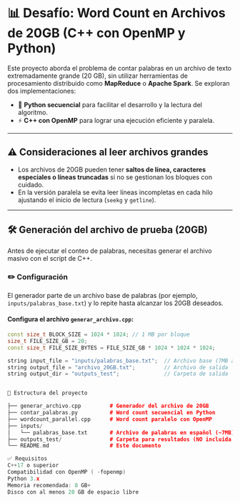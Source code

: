 # 📊 Desafío: Word Count en Archivos de 20GB (C++ con OpenMP y Python)

Este proyecto aborda el problema de contar palabras en un archivo de texto extremadamente grande (20 GB), sin utilizar herramientas de procesamiento distribuido como **MapReduce** o **Apache Spark**. Se exploran dos implementaciones:

- 🧠 **Python secuencial** para facilitar el desarrollo y la lectura del algoritmo.
- ⚡ **C++ con OpenMP** para lograr una ejecución eficiente y paralela.

---

## ⚠️ Consideraciones al leer archivos grandes

- Los archivos de 20GB pueden tener **saltos de línea, caracteres especiales o líneas truncadas** si no se gestionan los bloques con cuidado.
- En la versión paralela se evita leer líneas incompletas en cada hilo ajustando el inicio de lectura (`seekg` y `getline`).

---

## 🛠 Generación del archivo de prueba (20GB)

Antes de ejecutar el conteo de palabras, necesitas generar el archivo masivo con el script de C++.

### ✏️ Configuración

El generador parte de un archivo base de palabras (por ejemplo, `inputs/palabras_base.txt`) y lo repite hasta alcanzar los 20GB deseados.

#### Configura el archivo `generar_archivo.cpp`:

```cpp
const size_t BLOCK_SIZE = 1024 * 1024; // 1 MB por bloque
size_t FILE_SIZE_GB = 20;
const size_t FILE_SIZE_BYTES = FILE_SIZE_GB * 1024 * 1024 * 1024;

string input_file = "inputs/palabras_base.txt";  // Archivo base (7MB aprox.)
string output_file = "archivo_20GB.txt";         // Archivo de salida
string output_dir = "outputs_test";              // Carpeta de salida


📁 Estructura del proyecto

├── generar_archivo.cpp         # Generador del archivo de 20GB
├── contar_palabras.py          # Word count secuencial en Python
├── wordcount_parallel.cpp      # Word count paralelo con OpenMP
├── inputs/
│   └── palabras_base.txt       # Archivo de palabras en español (~7MB)
├── outputs_test/               # Carpeta para resultados (NO incluida en el repo)
└── README.md                   # Este documento

✅ Requisitos
C++17 o superior
Compatibilidad con OpenMP ( -fopenmp)
Python 3.x
Memoria recomendada: 8 GB+
Disco con al menos 20 GB de espacio libre

